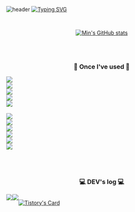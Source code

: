 <!--
### Hi there 👋
**Jungminkyung01/Jungminkyung01** is a ✨ _special_ ✨ repository because its `README.md` (this file) appears on your GitHub profile.

Here are some ideas to get you started:

- 🔭 I’m currently working on ...
- 🌱 I’m currently learning ...
- 👯 I’m looking to collaborate on ...
- 🤔 I’m looking for help with ...
- 💬 Ask me about ...
- 📫 How to reach me: ...
- 😄 Pronouns: ...
- ⚡ Fun fact: ...
-->

![header](https://capsule-render.vercel.app/api?type=waving&color=6994CDEE&text=&animation=twinkling&height=80)
[![Typing SVG](https://readme-typing-svg.demolab.com?font=Alkatra&weight=500&size=45&duration=3500&pause=3&color=6994CDEE&center=false&vCenter=false&multiline=true&repeat=true&width=1000&height=100&lines=Welcome+my+GitHub!👋)](https://git.io/typing-svg)
<!--
####  :wave: Welcome my github profile !
--> 
<div align="center"> 
<br/>

[![Min's GitHub stats](https://github-readme-stats.vercel.app/api?username=Jungminkyung01&include_all_commits=true&show_icons=true&theme=dracula)](https://github.com/Jungminkyung01/github-readme-stats)


 <br/>
 <br/>
 
### 🔨 Once I've used 🔨
<div style="display:flex; flex-direction:column; align-items:flex-start;">
<img src="https://img.shields.io/badge/JAVA-007396?style=for-the-badge&logo=Java&logoColor=white">
<img src="https://img.shields.io/badge/JavaScript-F7DF1E?style=for-the-badge&logo=JavaScript&logoColor=white">
<img src="https://img.shields.io/badge/Spring-6DB33F?style=for-the-badge&logo=Spring&logoColor=white">
<img src="https://img.shields.io/badge/HTML5-E34F26?style=for-the-badge&logo=HTML5&logoColor=white">
<img src="https://img.shields.io/badge/CSS3-1572B6?style=for-the-badge&logo=CSS3&logoColor=white"> <br>
<img src="https://img.shields.io/badge/MySQL-4479A1?style=for-the-badge&logo=MySQL&logoColor=white">
<img src="https://img.shields.io/badge/Oracle-F80000?style=for-the-badge&logo=Oracle&logoColor=white"> 
<img src="https://img.shields.io/badge/aws-232F3E?style=for-the-badge&logo=Amazon aws&logoColor=white">
<img src="https://img.shields.io/badge/Eclipse-2C2255?style=for-the-badge&logo=Eclipse%20IDE&logoColor=white">
<img src="https://img.shields.io/badge/github-181717?style=for-the-badge&logo=github&logoColor=white">
<img src="https://img.shields.io/badge/VSCode-007ACC?style=for-the-badge&logo=VisualStudioCode&logoColor=white"><br>
</div>
<br/>
<br/>

### 💻 DEV's log 💻
<div style="display:flex; flex-direction:row;">

<a href="#">
    <img src="https://img.shields.io/badge/Portfolio-FFC0CB?style=for-the-badge"> 
</a>
<a href="https://the-moa.tistory.com/">
     <img src="https://img.shields.io/badge/Tistory-000000?style=for-the-badge&logo=Tistory&logoColor=white"> 
</a>
 
[![Tistory's Card](https://github-readme-tistory-card.vercel.app/api?name=the-moa&theme=default)](https://the-moa.tistory.com/)

</div>
 
   <br/>
   <br/>
   <br/>
 
</div>
